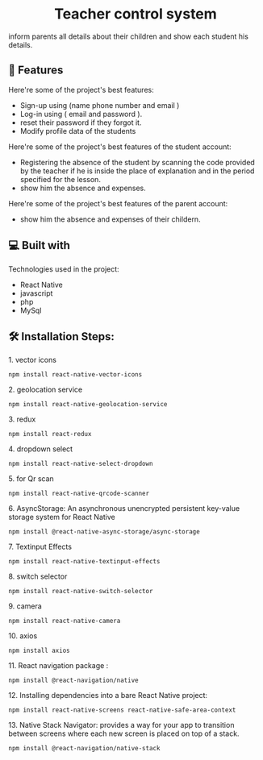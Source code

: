 <h1 align="center" id="title">Teacher control system</h1>

<p id="description"> inform parents all details about their children and show each student his details.</p>

  
  
<h2>🧐 Features</h2>

Here're some of the project's best features:

*   Sign-up using (name phone number and email )
*   Log-in using ( email and password ).
*   reset their password if they forgot it.
*   Modify profile data of the students


Here're some of the project's best features of the student account:

*   Registering the absence of the student by scanning the code provided by the teacher if he is inside the place of explanation and in the period specified for the lesson.
*   show him the absence and expenses.

Here're some of the project's best features of the parent account:

*   show him the absence and expenses of their childern.

 
  
<h2>💻 Built with</h2>

Technologies used in the project:

*   React Native
*   javascript
*   php
*   MySql


<h2>🛠️ Installation Steps:</h2>

<p>1. vector icons</p>

```
npm install react-native-vector-icons
```

<p>2. geolocation service</p>

```
npm install react-native-geolocation-service
```

<p>3. redux</p>

```
npm install react-redux
```

<p>4. dropdown select</p>

```
npm install react-native-select-dropdown
```

<p>5. for Qr scan</p>

```
npm install react-native-qrcode-scanner
```

<p>6. AsyncStorage: An asynchronous unencrypted persistent key-value storage system for React Native</p>

```
npm install @react-native-async-storage/async-storage
```

<p>7. Textinput Effects</p>

```
npm install react-native-textinput-effects
```

<p>8. switch selector</p>

```
npm install react-native-switch-selector
```

<p>9. camera</p>

```
npm install react-native-camera
```

<p>10. axios</p>

```
npm install axios
```

<p>11. React navigation package :</p>

```
npm install @react-navigation/native
```

<p>12. Installing dependencies into a bare React Native project:</p>

```
npm install react-native-screens react-native-safe-area-context
```

<p>13. Native Stack Navigator: provides a way for your app to transition between screens where each new screen is placed on top of a stack.</p>

```
npm install @react-navigation/native-stack
```


